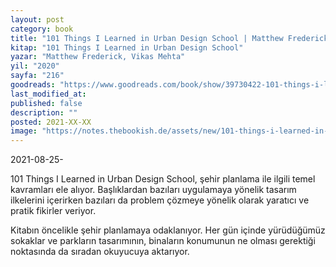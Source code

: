 ```yaml
---
layout: post
category: book
title: "101 Things I Learned in Urban Design School | Matthew Frederick, Vikas Mehta (Kitap)"
kitap: "101 Things I Learned in Urban Design School"
yazar: "Matthew Frederick, Vikas Mehta"
yil: "2020"
sayfa: "216"
goodreads: "https://www.goodreads.com/book/show/39730422-101-things-i-learned-in-urban-design-school"
last_modified_at:
published: false
description: ""
posted: 2021-XX-XX
image: "https://notes.thebookish.de/assets/new/101-things-i-learned-in-urban-design-school.jpg"
---
```


2021-08-25-

101 Things I Learned in Urban Design School, şehir planlama ile ilgili temel kavramları ele alıyor. Başlıklardan bazıları uygulamaya yönelik tasarım ilkelerini içerirken bazıları da problem çözmeye yönelik olarak yaratıcı ve pratik fikirler veriyor.

Kitabın öncelikle şehir planlamaya odaklanıyor. Her gün içinde yürüdüğümüz sokaklar ve parkların tasarımının, binaların konumunun ne olması gerektiği noktasında da sıradan okuyucuya aktarıyor.
